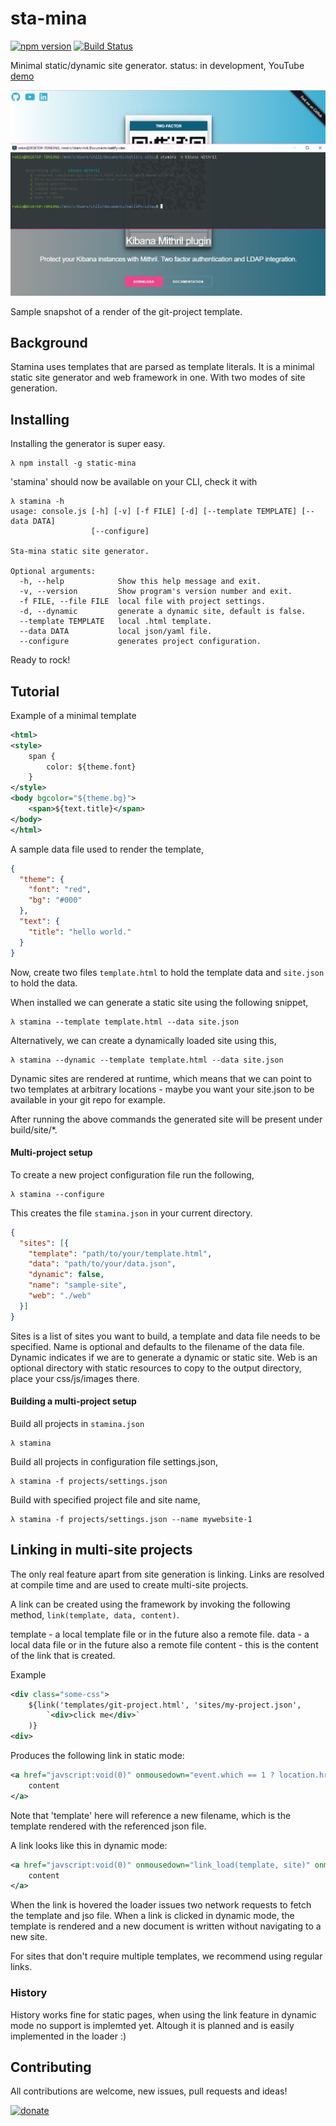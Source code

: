 # sta-mina
[![npm version](https://badge.fury.io/js/static-mina.svg)](https://badge.fury.io/js/static-mina)
[![Build Status](https://travis-ci.org/codingchili/sta-mina.svg?branch=master)](https://travis-ci.org/codingchili/sta-mina)

Minimal static/dynamic site generator. status: in development, YouTube [demo](https://www.youtube.com/watch?v=ZhInxNGllgM) 

![preview](https://raw.githubusercontent.com/codingchili/sta-mina/master/preview.png "Current snapshot version")

Sample snapshot of a render of the git-project template.


## Background
Stamina uses templates that are parsed as template literals. It is a minimal static
site generator and web framework in one. With two modes of site generation.


## Installing
Installing the generator is super easy.

```console
λ npm install -g static-mina
```

'stamina' should now be available on your CLI, check it with
```console
λ stamina -h
usage: console.js [-h] [-v] [-f FILE] [-d] [--template TEMPLATE] [--data DATA]
                  [--configure]

Sta-mina static site generator.

Optional arguments:
  -h, --help            Show this help message and exit.
  -v, --version         Show program's version number and exit.
  -f FILE, --file FILE  local file with project settings.
  -d, --dynamic         generate a dynamic site, default is false.
  --template TEMPLATE   local .html template.
  --data DATA           local json/yaml file.
  --configure           generates project configuration.
``` 

Ready to rock!

## Tutorial

Example of a minimal template

```xml
<html>
<style>
	span {
		color: ${theme.font}
	}
</style>
<body bgcolor="${theme.bg}">
	<span>${text.title}</span>
</body>
</html>
```

A sample data file used to render the template,
```json
{
  "theme": {
    "font": "red",
    "bg": "#000"
  },
  "text": {
    "title": "hello world."
  }
}
```

Now, create two files `template.html` to hold the template data and `site.json` to hold the data.



When installed we can generate a static site using the following snippet,
```console
λ stamina --template template.html --data site.json
```

Alternatively, we can create a dynamically loaded site using this,
```console
λ stamina --dynamic --template template.html --data site.json
```

Dynamic sites are rendered at runtime, which means that we can point to two templates at 
arbitrary locations - maybe you want your site.json to be available in your git repo for example.

After running the above commands the generated site will be present under build/site/*.

#### Multi-project setup
To create a new project configuration file run the following,

```console
λ stamina --configure
```

This creates the file `stamina.json` in your current directory.

```json
{
  "sites": [{
    "template": "path/to/your/template.html",
    "data": "path/to/your/data.json",
    "dynamic": false,
    "name": "sample-site",
    "web": "./web"
  }]
}
```

Sites is a list of sites you want to build, a template and data file needs to be specified.
Name is optional and defaults to the filename of the data file. Dynamic indicates if we are to
generate a dynamic or static site. Web is an optional directory with static resources to copy to the
output directory, place your css/js/images there.

#### Building a multi-project setup
Build all projects in `stamina.json`
```console
λ stamina
```

Build all projects in configuration file settings.json,
```console
λ stamina -f projects/settings.json
```

Build with specified project file and site name,
```console
λ stamina -f projects/settings.json --name mywebsite-1
```

## Linking in multi-site projects
The only real feature apart from site generation is linking. Links are resolved at compile
time and are used to create multi-site projects.

A link can be created using the framework by invoking the following method, `link(template, data, content)`.

template - a local template file or in the future also a remote file.
data 	 - a local data file or in the future also a remote file
content  - this is the content of the link that is created.

Example
```xml
<div class="some-css">
	${link('templates/git-project.html', 'sites/my-project.json', 
		`<div>click me</div>`
	)}
<div>
```

Produces the following link in static mode:

```xml
<a href="javscript:void(0)" onmousedown="event.which == 1 ? location.href='template' : ''">
	content
</a>
```
Note that 'template' here will reference a new filename, which is the template rendered with the referenced json file.

A link looks like this in dynamic mode:

```xml
<a href="javscript:void(0)" onmousedown="link_load(template, site)" onmouseover="link_preload(template, site)">
	content
</a>
```
When the link is hovered the loader issues two network requests to fetch the template and jso file.
When a link is clicked in dynamic mode, the template is rendered and a new document is written
without navigating to a new site.

For sites that don't require multiple templates, we recommend using regular links.

### History

History works fine for static pages, when using the link feature in dynamic mode no support is
implemted yet. Altough it is planned and is easily implemented in the loader :)


## Contributing

All contributions are welcome, new issues, pull requests and ideas! 

[![donate](https://img.shields.io/badge/donate-%CE%9ETH%20/%20%C9%83TC-ff00cc.svg?style=flat&logo=ethereum)](https://commerce.coinbase.com/checkout/673e693e-be6d-4583-9791-611da87861e3)

